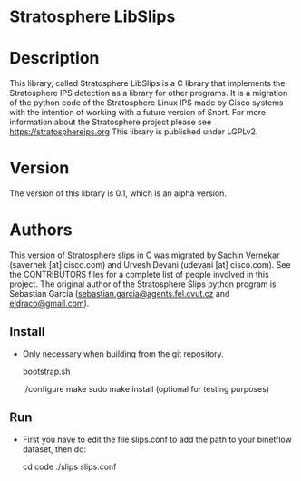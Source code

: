 # Stratosphere LibSlips

# Description
This library, called Stratosphere LibSlips is a C library that implements the Stratosphere IPS detection as a library for other programs. It is a migration of the python code of the Stratosphere Linux IPS made by Cisco systems with the intention of working with a future version of Snort. For more information about the Stratosphere project please see https://stratosphereips.org
This library is published under LGPLv2.

# Version
The version of this library is 0.1, which is an alpha version.

# Authors
This version of Stratosphere slips in C was migrated by Sachin Vernekar (savernek [at] cisco.com) and Urvesh Devani (udevani [at] cisco.com). See the CONTRIBUTORS files for a complete list of people involved in this project. The original author of the Stratosphere Slips python program is Sebastian Garcia (sebastian.garcia@agents.fel.cvut.cz and eldraco@gmail.com).


## Install

- Only  necessary when building from the git repository.

    bootstrap.sh

    ./configure
    make
    sudo make install (optional for testing purposes)

## Run

- First you have to edit the file slips.conf to add the path to your binetflow dataset, then do:

    cd code
    ./slips slips.conf
